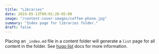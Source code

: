 ```yaml
---
title: "Libraries"
date: 2019-05-13T09:01:20-05:00
image: "/content-cover-images/coffee-phone.jpg"
summary: "Index page for libraries folder."
draft: false
---
```


Placing an `_index.md` file in a content folder will generate a `list` page for all content in the folder. See [hugo list](https://gohugo.io/templates/lists/) docs for more information.
